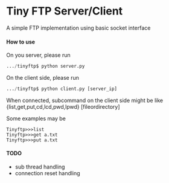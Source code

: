 # Tiny FTP Server/Client
A simple FTP implementation using basic socket interface 

#### How to use
On you server, please run

```python
.../tinyftp$ python server.py
```
On the client side, please run

```python
.../tinyftp$ python client.py [server_ip]
```
When connected, subcommand on the client side might be like {list,get,put,cd,lcd,pwd,lpwd} [fileordirectory]

Some examples may be

```
Tinyftp>>>list
Tinyftp>>>get a.txt
Tinyftp>>>put a.txt
```

#### TODO
* sub thread handling
* connection reset handling
